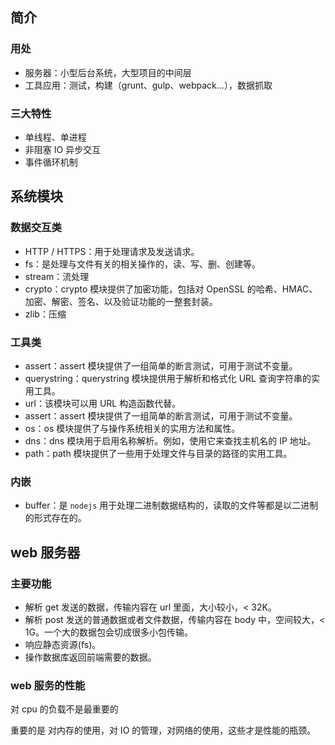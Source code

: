 ## 简介

### 用处

- 服务器：小型后台系统，大型项目的中间层
- 工具应用：测试，构建（grunt、gulp、webpack...），数据抓取

### 三大特性

- 单线程、单进程
- 非阻塞 IO 异步交互
- 事件循环机制

## 系统模块

### 数据交互类

- HTTP / HTTPS：用于处理请求及发送请求。
- fs：是处理与文件有关的相关操作的，读、写、删、创建等。
- stream：流处理
- crypto：crypto 模块提供了加密功能，包括对 OpenSSL 的哈希、HMAC、加密、解密、签名、以及验证功能的一整套封装。
- zlib：压缩

### 工具类

- assert：assert 模块提供了一组简单的断言测试，可用于测试不变量。
- querystring：querystring 模块提供用于解析和格式化 URL 查询字符串的实用工具。
- url：该模块可以用 URL 构造函数代替。
- assert：assert 模块提供了一组简单的断言测试，可用于测试不变量。
- os：os 模块提供了与操作系统相关的实用方法和属性。
- dns：dns 模块用于启用名称解析。例如，使用它来查找主机名的 IP 地址。
- path：path 模块提供了一些用于处理文件与目录的路径的实用工具。

### 内嵌

- buffer：是 `nodejs` 用于处理二进制数据结构的，读取的文件等都是以二进制的形式存在的。

## web 服务器

### 主要功能

- 解析 get 发送的数据，传输内容在 url 里面，大小较小，< 32K。
- 解析 post 发送的普通数据或者文件数据，传输内容在 body 中，空间较大，< 1G。一个大的数据包会切成很多小包传输。
- 响应静态资源(fs)。
- 操作数据库返回前端需要的数据。

### web 服务的性能

对 cpu 的负载不是最重要的

重要的是 对内存的使用，对 IO 的管理，对网络的使用，这些才是性能的瓶颈。
